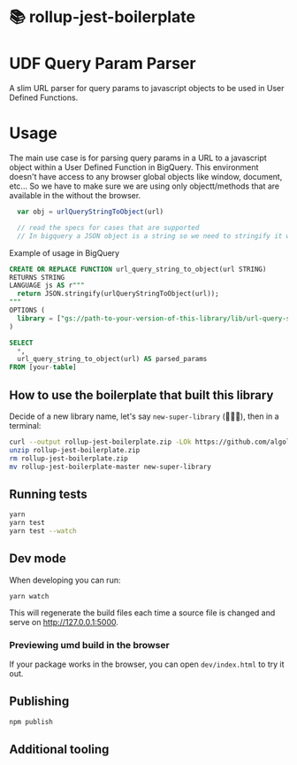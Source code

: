 # 📚 rollup-jest-boilerplate

# UDF Query Param Parser
A slim URL parser for query params to javascript objects to be used in User Defined Functions.

# Usage
The main use case is for parsing query params in a URL to a javascript object within a User Defined Function in BigQuery.
This environment doesn't have access to any browser global objects like window, document, etc... So we have to make sure we are using only objectt/methods that are available in the without the browser.

```js
  var obj = urlQueryStringToObject(url)

  // read the specs for cases that are supported
  // In bigquery a JSON object is a string so we need to stringify it when using it in a user defined function
```
Example of usage in BigQuery
```SQL
CREATE OR REPLACE FUNCTION url_query_string_to_object(url STRING) 
RETURNS STRING 
LANGUAGE js AS r"""
  return JSON.stringify(urlQueryStringToObject(url));
"""
OPTIONS (
  library = ["gs://path-to-your-version-of-this-library/lib/url-query-string-to-object.js"]
)

SELECT 
  *,
  url_query_string_to_object(url) AS parsed_params
FROM [your-table]
```


## How to use the boilerplate that built this library

Decide of a new library name, let's say `new-super-library` (🤦🏼‍♀️), then in a terminal:

```sh
curl --output rollup-jest-boilerplate.zip -LOk https://github.com/algolia/rollup-jest-boilerplate/archive/master.zip
unzip rollup-jest-boilerplate.zip
rm rollup-jest-boilerplate.zip
mv rollup-jest-boilerplate-master new-super-library
```



## Running tests

```sh
yarn
yarn test
yarn test --watch
```

## Dev mode

When developing you can run:

```
yarn watch
```

This will regenerate the build files each time a source file is changed and serve on http://127.0.0.1:5000.

### Previewing umd build in the browser

If your package works in the browser, you can open `dev/index.html` to try it out.

## Publishing

```sh
npm publish
```

## Additional tooling


